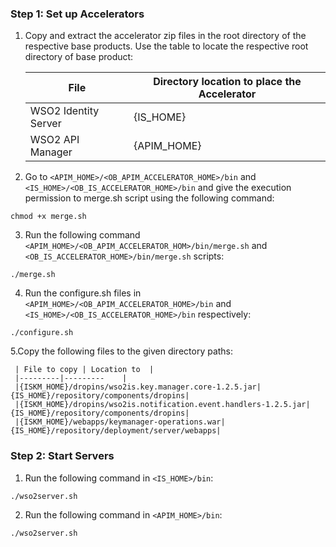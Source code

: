 ### Step 1: Set up Accelerators
1. Copy and extract the accelerator zip files in the root directory of the respective base products. Use the table to 
locate the respective root directory of base product:

    | File | Directory location to place the Accelerator |
    |---------|---------    |
    |WSO2 Identity Server|{IS_HOME}|
    |WSO2 API Manager|{APIM_HOME}|
    
2. Go to `<APIM_HOME>/<OB_APIM_ACCELERATOR_HOME>/bin` and `<IS_HOME>/<OB_IS_ACCELERATOR_HOME>/bin` and give the execution 
permission to merge.sh script using the following command:
```
chmod +x merge.sh
```
3. Run the following command `<APIM_HOME>/<OB_APIM_ACCELERATOR_HOM>/bin/merge.sh` and 
`<OB_IS_ACCELERATOR_HOME>/bin/merge.sh` scripts:
```
./merge.sh
```
4. Run the configure.sh files in `<APIM_HOME>/<OB_APIM_ACCELERATOR_HOME>/bin` and 
`<IS_HOME>/<OB_IS_ACCELERATOR_HOME>/bin` respectively:
```
./configure.sh
```
5.Copy the following files to the given directory paths:
    
     | File to copy | Location to  |
     |---------|---------    |
     |{ISKM_HOME}/dropins/wso2is.key.manager.core-1.2.5.jar|{IS_HOME}/repository/components/dropins|
     |{ISKM_HOME}/dropins/wso2is.notification.event.handlers-1.2.5.jar|{IS_HOME}/repository/components/dropins|
     |{ISKM_HOME}/webapps/keymanager-operations.war|{IS_HOME}/repository/deployment/server/webapps|

### Step 2: Start Servers

1. Run the following command in `<IS_HOME>/bin`:
```
./wso2server.sh
```
2. Run the following command in `<APIM_HOME>/bin`:
```
./wso2server.sh
```